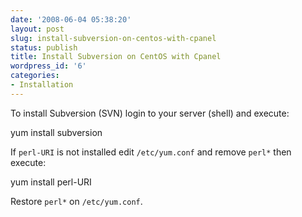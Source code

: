 ```yaml
---
date: '2008-06-04 05:38:20'
layout: post
slug: install-subversion-on-centos-with-cpanel
status: publish
title: Install Subversion on CentOS with Cpanel
wordpress_id: '6'
categories:
- Installation
---
```


To install Subversion (SVN) login to your server (shell) and execute:

yum install subversion

If `perl-URI` is not installed edit `/etc/yum.conf` and remove `perl*` then execute:

yum install perl-URI

Restore `perl*` on `/etc/yum.conf`.



